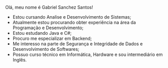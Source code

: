 Olá, meu nome é Gabriel Sanchez Santos!

- Estou cursando Analise e Desenvolvimento de Sistemas;
- Atualmente estou procurando obter experiência na área da Programação e Desenvolvimento;
- Estou estudando Java e C#;
- Procuro me especializar em Backend;
- Me interesso na parte de Segurança e Integridade de Dados e Desenvolvimento de Softwares;
- Possuo curso técnico em Informática, Hardware e sou intermediário em Inglês.
